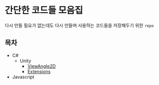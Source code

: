 # 간단한 코드들 모음집

다시 만들 필요가 없는데도 다시 만들며 사용하는 코드들을 저장해두기 위한 `repo`

## 목차

- C#
  - Unity
    - [ViewAngle2D](/C%23/Unity/ViewAngle2D/)
    - [Extensions](/C%23/Unity/Extensions/)
- Javascript
